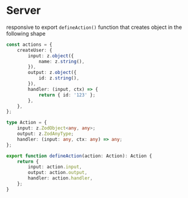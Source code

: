# Server

responsive to export `defineAction()` function that creates object in the following shape

```ts
const actions = {
	createUser: {
		input: z.object({
			name: z.string(),
		}),
		output: z.object({
			id: z.string(),
		}),
		handler: (input, ctx) => {
			return { id: '123' };
		},
	},
};
```

```ts
type Action = {
	input: z.ZodObject<any, any>;
	output: z.ZodAnyType;
	handler: (input: any, ctx: any) => any;
};

export function defineAction(action: Action): Action {
	return {
		input: action.input,
		output: action.output,
		handler: action.handler,
	};
}
```
